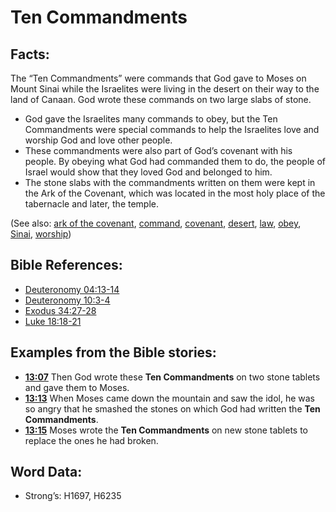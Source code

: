 # Ten Commandments

## Facts:

The “Ten Commandments” were commands that God gave to Moses on Mount Sinai while the Israelites were living in the desert on their way to the land of Canaan. God wrote these commands on two large slabs of stone.

* God gave the Israelites many commands to obey, but the Ten Commandments were special commands to help the Israelites love and worship God and love other people.
* These commandments were also part of God’s covenant with his people. By obeying what God had commanded them to do, the people of Israel would show that they loved God and belonged to him.
* The stone slabs with the commandments written on them were kept in the Ark of the Covenant, which was located in the most holy place of the tabernacle and later, the temple.

(See also: [ark of the covenant](../kt/arkofthecovenant.md), [command](../kt/command.md), [covenant](../kt/covenant.md), [desert](../other/desert.md), [law](../kt/lawofmoses.md), [obey](../other/obey.md), [Sinai](../names/sinai.md), [worship](../kt/worship.md))

## Bible References:

* [Deuteronomy 04:13-14](rc://en/tn/help/deu/04/13)
* [Deuteronomy 10:3-4](rc://en/tn/help/deu/10/03)
* [Exodus 34:27-28](rc://en/tn/help/exo/34/27)
* [Luke 18:18-21](rc://en/tn/help/luk/18/18)

## Examples from the Bible stories:

* __[13:07](rc://en/tn/help/obs/13/07)__ Then God wrote these __Ten Commandments__ on two stone tablets and gave them to Moses.
* __[13:13](rc://en/tn/help/obs/13/13)__ When Moses came down the mountain and saw the idol, he was so angry that he smashed the stones on which God had written the __Ten Commandments__.
* __[13:15](rc://en/tn/help/obs/13/15)__ Moses wrote the __Ten Commandments__ on new stone tablets to replace the ones he had broken.

## Word Data:

* Strong’s: H1697, H6235
